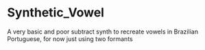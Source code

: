 # Synthetic_Vowel


A very basic and poor subtract synth to recreate vowels in Brazilian Portuguese, for now just using two formants
